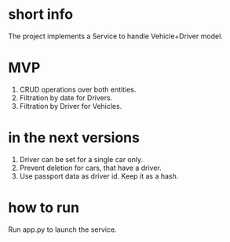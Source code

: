 # short info
The project implements a Service to handle Vehicle+Driver model.


# MVP
1. CRUD operations over both entities.
2. Filtration by date for Drivers. 
3. Filtration by Driver for Vehicles.


# in the next versions
1. Driver can be set for a single car only.
2. Prevent deletion for cars, that have a driver.
3. Use passport data as driver id. Keep it as a hash.


# how to run
Run app.py to launch the service.